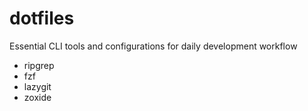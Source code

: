 # dotfiles

Essential CLI tools and configurations for daily development workflow

- ripgrep
- fzf
- lazygit
- zoxide
